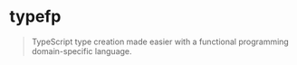 # typefp

> TypeScript type creation made easier with a functional programming domain-specific language.
